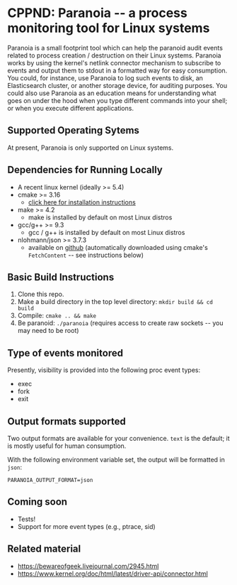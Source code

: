 # CPPND: Paranoia -- a process monitoring tool for Linux systems

Paranoia is a small footprint tool which can help the paranoid audit events related to process creation / destruction on their
Linux systems. Paranoia works by using the kernel's netlink connector mechanism to subscribe to events and output them to stdout
in a formatted way for easy consumption. You could, for instance, use Paranoia to log such events to disk, an Elasticsearch cluster,
or another storage device, for auditing purposes. You could also use Paranoia as an education means for understanding what goes on
under the hood when you type different commands into your shell; or when you execute different applications.

## Supported Operating Sytems
At present, Paranoia is only supported on Linux systems.

## Dependencies for Running Locally
* A recent linux kernel (ideally >= 5.4)
* cmake >= 3.16
  * [click here for installation instructions](https://cmake.org/install/)
* make >= 4.2
  * make is installed by default on most Linux distros
* gcc/g++ >= 9.3
  * gcc / g++ is installed by default on most Linux distros
* nlohmann/json >= 3.7.3
  * available on [github](https://github.com/nlohmann/json) (automatically 
  downloaded using cmake's `FetchContent` -- see instructions below)

## Basic Build Instructions

1. Clone this repo.
2. Make a build directory in the top level directory: `mkdir build && cd build`
3. Compile: `cmake .. && make`
4. Be paranoid: `./paranoia` (requires access to create raw sockets -- you may need to be root)
                          
## Type of events monitored
Presently, visibility is provided into the following proc event types:
- exec
- fork
- exit

## Output formats supported
Two output formats are available for your convenience. `text` is the default;
it is mostly useful for human consumption.

With the following environment variable set, the output will be formatted in `json`:
```
PARANOIA_OUTPUT_FORMAT=json
```

## Coming soon
- Tests!
- Support for more event types (e.g., ptrace, sid)

## Related material
- https://bewareofgeek.livejournal.com/2945.html
- https://www.kernel.org/doc/html/latest/driver-api/connector.html
